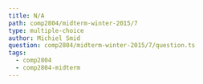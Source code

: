 ```yaml
---
title: N/A
path: comp2804/midterm-winter-2015/7
type: multiple-choice
author: Michiel Smid
question: comp2804/midterm-winter-2015/7/question.ts
tags:
  - comp2804
  - comp2804-midterm
---
```

